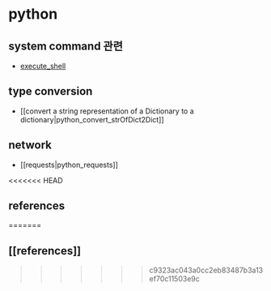 # python 

## system command 관련 
- [execute_shell](python_execute_shell.md)
  
## type conversion 
- [[convert a string representation of a Dictionary to a dictionary|python_convert_strOfDict2Dict]]

## network 
- [[requests|python_requests]]


<<<<<<< HEAD
## references
=======
## [[references]] 
>>>>>>> c9323ac043a0cc2eb83487b3a13ef70c11503e9c
